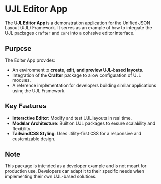 # UJL Editor App

The **UJL Editor App** is a demonstration application for the Unified JSON Layout (UJL) Framework. It serves as an example of how to integrate the UJL packages `crafter` and `core` into a cohesive editor interface.

## Purpose
The Editor App provides:
- An environment to **create, edit, and preview UJL-based layouts**.
- Integration of the **Crafter** package to allow configuration of UJL modules.
- A reference implementation for developers building similar applications using the UJL Framework.

## Key Features
- **Interactive Editor**: Modify and test UJL layouts in real time.
- **Modular Architecture**: Built on UJL packages to ensure scalability and flexibility.
- **TailwindCSS Styling**: Uses utility-first CSS for a responsive and customizable design.

## Note
This package is intended as a developer example and is not meant for production use. Developers can adapt it to their specific needs when implementing their own UJL-based solutions.